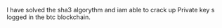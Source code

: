
I have solved the sha3 algorythm and iam able to crack up Private key s logged in the btc blockchain. 




